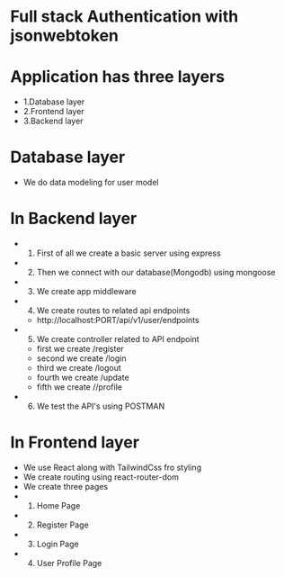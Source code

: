 # Full stack Authentication with jsonwebtoken

# Application has three layers
 - 1.Database layer
 - 2.Frontend layer
 - 3.Backend layer

# Database layer
  - We do data modeling for user model

# In Backend layer
 - 1. First of all we create a basic server using express
 - 2. Then we connect with our database(Mongodb) using mongoose
 - 3. We create app middleware
 - 4. We create routes to related api endpoints
     - http://localhost:PORT/api/v1/user/endpoints
 - 5. We create controller related to API endpoint
    - first we create /register
    - second we create /login
    - third we create /logout
    - fourth we create /update
    - fifth we create //profile
 - 6. We test the API's using POSTMAN

 # In Frontend layer
 - We use React along with TailwindCss fro styling
 - We create routing using react-router-dom
 - We create three pages
  - 1. Home Page
  - 2. Register Page
  - 3. Login Page
  - 4. User Profile Page 
